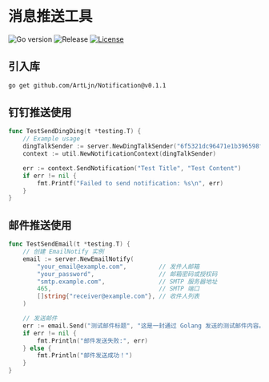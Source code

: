 # 消息推送工具

![Go version](https://img.shields.io/badge/go-%3E%3Dv1.22-9cf)
![Release](https://img.shields.io/badge/release-1.1-green.svg)
[![License](https://img.shields.io/badge/license-MIT-blue.svg)](LICENSE)

## 引入库
``` bash
go get github.com/ArtLjn/Notification@v0.1.1
```
## 钉钉推送使用
```go
func TestSendDingDing(t *testing.T) {
	// Example usage
	dingTalkSender := server.NewDingTalkSender("6f5321dc96471e1b396598fba6fd4133432a7778828c7fff8b881ad757b1f0683c9", "SECc8b27fb6ca615b650a505af14c408c312d833e83f9a27ac09161bbf34598fa46")
	context := util.NewNotificationContext(dingTalkSender)

	err := context.SendNotification("Test Title", "Test Content")
	if err != nil {
		fmt.Printf("Failed to send notification: %s\n", err)
	}
}
```

## 邮件推送使用
```go
func TestSendEmail(t *testing.T) {
	// 创建 EmailNotify 实例
	email := server.NewEmailNotify(
		"your_email@example.com",         // 发件人邮箱
		"your_password",                  // 邮箱密码或授权码
		"smtp.example.com",               // SMTP 服务器地址
		465,                              // SMTP 端口
		[]string{"receiver@example.com"}, // 收件人列表
	)

	// 发送邮件
	err := email.Send("测试邮件标题", "这是一封通过 Golang 发送的测试邮件内容。")
	if err != nil {
		fmt.Println("邮件发送失败:", err)
	} else {
		fmt.Println("邮件发送成功！")
	}
}
```
